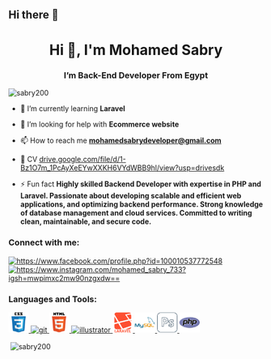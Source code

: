 ## Hi there 👋
<h1 align="center">Hi 👋, I'm Mohamed Sabry</h1>
<h3 align="center">I’m Back-End Developer From Egypt</h3>

<p align="left"> <img src="https://komarev.com/ghpvc/?username=sabry200&label=Profile%20views&color=0e75b6&style=flat" alt="sabry200" /> </p>

- 🌱 I’m currently learning **Laravel**

- 🤝 I’m looking for help with **Ecommerce website**

- 📫 How to reach me **mohamedsabrydeveloper@gmail.com**

- 📄 CV [drive.google.com/file/d/1-Bz1O7m_1PcAyXeEYwXXKH6VYdWBB9hl/view?usp=drivesdk](drive.google.com/file/d/1-Bz1O7m_1PcAyXeEYwXXKH6VYdWBB9hl/view?usp=drivesdk)

- ⚡ Fun fact **Highly skilled Backend Developer with expertise in PHP and Laravel. Passionate about developing scalable and efficient web applications, and optimizing backend performance. Strong knowledge of database management and cloud services. Committed to writing clean, maintainable, and secure code.**

<h3 align="left">Connect with me:</h3>
<p align="left">
<a href="https://fb.com/https://www.facebook.com/profile.php?id=100010537772548" target="blank"><img align="center" src="https://raw.githubusercontent.com/rahuldkjain/github-profile-readme-generator/master/src/images/icons/Social/facebook.svg" alt="https://www.facebook.com/profile.php?id=100010537772548" height="30" width="40" /></a>
<a href="https://instagram.com/https://www.instagram.com/mohamed_sabry_733?igsh=mwpimxc2mw90nzgxdw==" target="blank"><img align="center" src="https://raw.githubusercontent.com/rahuldkjain/github-profile-readme-generator/master/src/images/icons/Social/instagram.svg" alt="https://www.instagram.com/mohamed_sabry_733?igsh=mwpimxc2mw90nzgxdw==" height="30" width="40" /></a>
</p>

<h3 align="left">Languages and Tools:</h3>
<p align="left"> <a href="https://www.w3schools.com/css/" target="_blank" rel="noreferrer"> <img src="https://raw.githubusercontent.com/devicons/devicon/master/icons/css3/css3-original-wordmark.svg" alt="css3" width="40" height="40"/> </a> <a href="https://git-scm.com/" target="_blank" rel="noreferrer"> <img src="https://www.vectorlogo.zone/logos/git-scm/git-scm-icon.svg" alt="git" width="40" height="40"/> </a> <a href="https://www.w3.org/html/" target="_blank" rel="noreferrer"> <img src="https://raw.githubusercontent.com/devicons/devicon/master/icons/html5/html5-original-wordmark.svg" alt="html5" width="40" height="40"/> </a> <a href="https://www.adobe.com/in/products/illustrator.html" target="_blank" rel="noreferrer"> <img src="https://www.vectorlogo.zone/logos/adobe_illustrator/adobe_illustrator-icon.svg" alt="illustrator" width="40" height="40"/> </a> <a href="https://laravel.com/" target="_blank" rel="noreferrer"> <img src="https://raw.githubusercontent.com/devicons/devicon/master/icons/laravel/laravel-plain-wordmark.svg" alt="laravel" width="40" height="40"/> </a> <a href="https://www.mysql.com/" target="_blank" rel="noreferrer"> <img src="https://raw.githubusercontent.com/devicons/devicon/master/icons/mysql/mysql-original-wordmark.svg" alt="mysql" width="40" height="40"/> </a> <a href="https://www.photoshop.com/en" target="_blank" rel="noreferrer"> <img src="https://raw.githubusercontent.com/devicons/devicon/master/icons/photoshop/photoshop-line.svg" alt="photoshop" width="40" height="40"/> </a> <a href="https://www.php.net" target="_blank" rel="noreferrer"> <img src="https://raw.githubusercontent.com/devicons/devicon/master/icons/php/php-original.svg" alt="php" width="40" height="40"/> </a> </p>

<p>&nbsp;<img align="center" src="https://github-readme-stats.vercel.app/api?username=sabry200&show_icons=true&locale=en" alt="sabry200" /></p>
